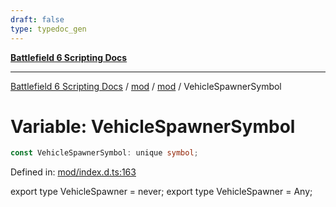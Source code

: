 ```yaml
---
draft: false
type: typedoc_gen
---
```


[**Battlefield 6 Scripting Docs**](../../../_index.md)

***

[Battlefield 6 Scripting Docs](../../../_index.md) / [mod](../../_index.md) / [mod](../_index.md) / VehicleSpawnerSymbol

# Variable: VehicleSpawnerSymbol

```ts
const VehicleSpawnerSymbol: unique symbol;
```

Defined in: [mod/index.d.ts:163](https://github.com/battlefield-portal-community/portal-docs/blob/ff09b2690670f74de7e97198022e5a97ff1161ff/generators/santiago/mod/index.d.ts#L163)

export type VehicleSpawner = never;
export type VehicleSpawner = Any;
